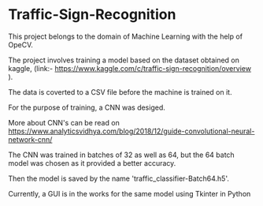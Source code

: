 # Traffic-Sign-Recognition

This project belongs to the domain of Machine Learning with the help of OpeCV.

The project involves training a model based on  the dataset obtained on kaggle, (link:- https://www.kaggle.com/c/traffic-sign-recognition/overview ).


The data is coverted to a CSV file before the machine is trained on it.

For the purpose of training, a CNN was desiged.

More about CNN's can be read on https://www.analyticsvidhya.com/blog/2018/12/guide-convolutional-neural-network-cnn/

The CNN  was trained in batches of 32 as well as 64, but the 64 batch model was chosen as it provided a better accuracy. 


Then the model is saved by the name 'traffic_classifier-Batch64.h5'.

Currently, a GUI is in the works for the same model using Tkinter in Python
